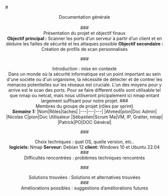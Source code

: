 #<center>Documentation générale<center>                      
###<center>Présentation du projet et objectif finaux<center>
**Objectif principal :**
Scanner les ports d’un serveur à partir d’un client et en déduire les failles de sécurité et les attaques possible
**Objectif secondaire :**
Création de profils de scan personnalisés

###<center>Introduction : mise en contexte <center>
Dans un monde où la sécurité informatique est un point important au sein d'une sociéte ou d'un organisme, la nécessité de détecter et de contrer les menaces potentielles sur les réseaux est cruciale. L'un des moyens pour y arrive est le scan des ports. Pour se faire different outils sont utilisable tel que nmap ou netcat, mais nous utiliseront pricipalement ici nmap entant largement suffisant pour notre projet.
###<center>Membres du groupe de projet (rôles par sprint)<center>
***Semaine 1:*** 
|Nom|Rôles|taches|
|---|---|---|
|Ahmed|pion|Doc Admin|
|Nicolas C|pion|Doc Utilisateur
|Sébastien|Scrum Ma|VM, IP, Gratter, nmap|
|Patrick|PO|DOC Général| 

###<center>Choix techniques : quel OS, quelle version, etc..<center>
**logiciels:** Nmap 
**Serveur:** Debian 12
**client:** Windows 10 et Ubuntu 22.04
###<center>Difficultés rencontrées : problèmes techniques rencontrés<center>

###<center>Solutions trouvées : Solutions et alternatives trouvées<center>
###<center>Améliorations possibles : suggestions d’améliorations futures<center>
